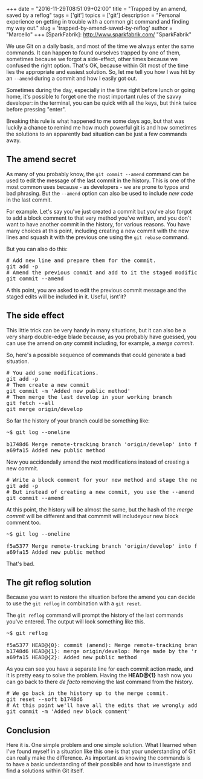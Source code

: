 +++
date        = "2016-11-29T08:51:09+02:00"
title       = "Trapped by an amend, saved by a reflog"
tags        = ['git']
topics      = ['git']
description = "Personal experience on getting in trouble with a common git command and finding my way out."
slug        = 'trapped-by-amend-saved-by-reflog'
author      = "Marcello"
+++
[SparkFabrik]: http://www.sparkfabrik.com/  "SparkFabrik"

We use Git on a daily basis, and most of the time we always enter the same commands.
It can happen to found ourselves trapped by one of them, sometimes because we forgot a side-effect, other times because we confused the right option.
That's OK, because within Git most of the time lies the appropriate and easiest solution. So, let me tell you how I was hit by an `--amend` during a commit and how I easily got out.

<!--more-->

Sometimes during the day, especially in the time right before lunch or going home, it's possible to forget one the most important rules of the savvy developer: in the terminal, you can be quick with all the keys, but think twice before pressing "enter".

Breaking this rule is what happened to me some days ago, but that was luckily a chance to remind me how much powerful git is and how sometimes the solutions to an apparently bad situation can be just a few commands away.

## The amend secret

As many of you probably know, the `git commit --amend` command can be used to edit the message of the last commit in the history. This is one of the most common uses because - as developers - we are prone to typos and bad phrasing.
But the `--amend` option can also be used to include *new code* in the last commit.

For example.
Let's say you've just created a commit but you've also forgot to add a block comment to that very method you've written, and you don't want to have another commit in the history, for various reasons. You have many choices at this point, including creating a new commit with the new lines and squash it with the previous one using the `git rebase` command.

But you can also do this:

<pre>
# Add new line and prepare them for the commit.
git add -p
# Amend the previous commit and add to it the staged modifications.
git commit --amend
</pre>

A this point, you are asked to edit the previous commit message and the staged edits will be included in it. Useful, isnt'it?

## The side effect

This little trick can be very handy in many situations, but it can also be a very sharp double-edge blade because, as you probably have guessed, you can use the amend on *any* commit including, for example, a *merge commit*.

So, here's a possible sequence of commands that could generate a bad situation.

<pre>
# You add some modifications.
git add -p
# Then create a new commit
git commit -m 'Added new public method'
# Then merge the last develop in your working branch
git fetch --all
git merge origin/develop
</pre>

So far the history of your branch could be something like:

<pre>
~$ git log --oneline

b1748d6 Merge remote-tracking branch 'origin/develop' into feature/my_branch
a69fa15 Added new public method
</pre>

Now you accidendally amend the next modifications instead of creating a new commit.

<pre>
# Write a block comment for your new method and stage the new modifcations.
git add -p
# But instead of creating a new commit, you use the --amend option.
git commit --amend
</pre>

At this point, the history will be almost the same, but the hash of the *merge commit* will be different and that commmit will includeyour new block comment too.

<pre>
~$ git log --oneline

f5a5377 Merge remote-tracking branch 'origin/develop' into feature/my_branch
a69fa15 Added new public method
</pre>

That's bad.

## The git reflog solution

Because you want to restore the situation before the amend  you can decide to use the `git reflog` in combination with a `git reset`.

The `git reflog` command will prompt the history of the last commands you've entered.
The output will look something like this.

<pre>
~$ git reflog

f5a5377 HEAD@{0}: commit (amend): Merge remote-tracking branch 'origin/develop' into feature/my_branch
b1748d6 HEAD@{1}: merge origin/develop: Merge made by the 'recursive' strategy.
a69fa15 HEAD@{2}: Added new public method
</pre>

As you can see you have a separate line for each commit action made, and it is pretty easy to solve the problem. Having the **HEAD@{1}** hash now you can go back to there  *de facto* removing the last command from the history.

<pre>
# We go back in the history up to the merge commit.
git reset --soft b1748d6
# At this point we'll have all the edits that we wrongly added to the merge commit already staged and ready to be added to a new commit.
git commit -m 'Added new block comment'
</pre>

## Conclusion

Here it is. One simple problem and one simple solution.
What I learned when I've found myself in a situation like this one is that your understanding of Git can really make the difference. As important as knowing the commands is to have a basic undestanding of their possibile and how to investigate and find a solutions within Git itself.

